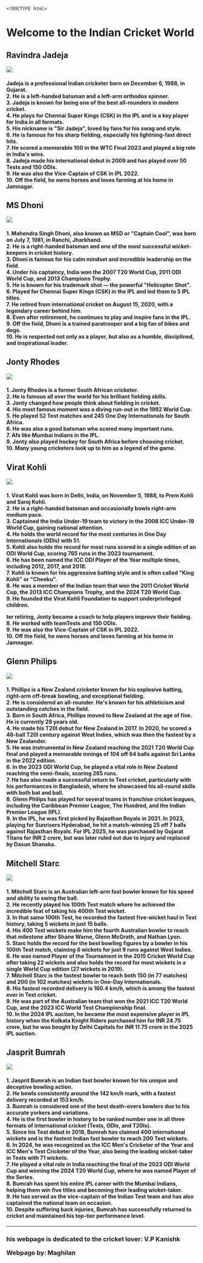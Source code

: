 
    <!DOCTYPE html>
<html lang="en">
<head>
    <meta charset="UTF-8">
    <title>Indian Cricket World</title>
</head>
<body>

<h1>Welcome to the Indian Cricket World</h1>

<h2>Ravindra Jadeja</h2>
<img src="download.jpeg">
<p><h4> Jadeja is a professional Indian cricketer born on December 6, 1988, in Gujarat.<br>
2. He is a left-handed batsman and a left-arm orthodox spinner.<br>
3. Jadeja is known for being one of the best all-rounders in modern cricket.<br>
4. He plays for Chennai Super Kings (CSK) in the IPL and is a key player for India in all formats.<br>
5. His nickname is "Sir Jadeja", loved by fans for his swag and style.<br>
6. He is famous for his sharp fielding, especially his lightning-fast direct hits.<br>
7. He scored a memorable 100 in the WTC Final 2023 and played a big role in India's wins.<br>
8. Jadeja made his international debut in 2009 and has played over 50 Tests and 150 ODIs.<br>
9. He was also the Vice-Captain of CSK in IPL 2022.<br>
10. Off the field, he owns horses and loves farming at his home in Jamnagar.</h4></p>

<h2>MS Dhoni</h2>
<img src="dhoni msd.jpeg">
<p><h4>1. Mahendra Singh Dhoni, also known as MSD or "Captain Cool", was born on July 7, 1981, in Ranchi, Jharkhand.<br>
2. He is a right-handed batsman and one of the most successful wicket-keepers in cricket history.<br>
3. Dhoni is famous for his calm mindset and incredible leadership on the field.<br>
4. Under his captaincy, India won the 2007 T20 World Cup, 2011 ODI World Cup, and 2013 Champions Trophy.<br>
5. He is known for his trademark shot — the powerful "Helicopter Shot".<br>
6. Played for Chennai Super Kings (CSK) in the IPL and led them to 5 IPL titles.<br>
7. He retired from international cricket on August 15, 2020, with a legendary career behind him.<br>
8. Even after retirement, he continues to play and inspire fans in the IPL.<br>
9. Off the field, Dhoni is a trained paratrooper and a big fan of bikes and dogs.<br>
10. He is respected not only as a player, but also as a humble, disciplined, and inspirational leader.</h4></p>

<h2>Jonty Rhodes</h2>
<img src="a.png">
<p><h4>1. Jonty Rhodes is a former South African cricketer.<br>
2. He is famous all over the world for his brilliant fielding skills.<br>
3. Jonty changed how people think about fielding in cricket.<br>
4. His most famous moment was a diving run-out in the 1992 World Cup.<br>
5. He played 52 Test matches and 245 One Day Internationals for South Africa.<br>
6. He was also a good batsman who scored many important runs.<br>
7. Afs like Mumbai Indians in the IPL.<br>
9. Jonty also played hockey for South Africa before choosing cricket.<br>
10. Many young cricketers look up to him as a legend of the game.</h4></p>

<h2>Virat Kohli</h2>
<img src="images.jpg">
<p><h4>1. Virat Kohli was born in Delhi, India, on November 5, 1988, to Prem Kohli and Saroj Kohli.<br>
2. He is a right-handed batsman and occasionally bowls right-arm medium pace.<br>
3. Captained the India Under-19 team to victory in the 2008 ICC Under-19 World Cup, gaining national attention.<br>
4. He holds the world record for the most centuries in One Day Internationals (ODIs) with 51.<br>
5. Kohli also holds the record for most runs scored in a single edition of an ODI World Cup, scoring 765 runs in the 2023 tournament.<br>
6. He has been named the ICC ODI Player of the Year multiple times, including 2012, 2017, and 2018.<br>
7. Kohli is known for his aggressive batting style and is often called "King Kohli" or "Cheeku".<br>
8. He was a member of the Indian team that won the 2011 Cricket World Cup, the 2013 ICC Champions Trophy, and the 2024 T20 World Cup.<br>
9. He founded the Virat Kohli Foundation to support underprivileged children.</p>ter retiring, Jonty became a coach to help players improve their fielding.<br>
8. He worked with teamTests and 150 ODIs.<br>
9. He was also the Vice-Captain of CSK in IPL 2022.<br>
10. Off the field, he owns horses and loves farming at his home in Jamnagar.</h4></p>








<h2>Glenn Philips</h2>
<img src="images (1).jpg">
<p><h4>1. Phillips is a New Zealand cricketer known for his explosive batting, right-arm off-break bowling, and exceptional fielding.<br>
2. He is considered an all-rounder. He's known for his athleticism and outstanding catches in the field.<br>
3. Born in South Africa, Phillips moved to New Zealand at the age of five. He is currently 28 years old.<br>
4. He made his T20I debut for New Zealand in 2017. In 2020, he scored a 46-ball T20I century against West Indies, which was then the fastest by a New Zealander.<br>
5. He was instrumental in New Zealand reaching the 2021 T20 World Cup final and played a memorable innings of 104 off 64 balls against Sri Lanka in the 2022 edition.<br>
6. In the 2023 ODI World Cup, he played a vital role in New Zealand reaching the semi-finals, scoring 285 runs.<br>
7. He has also made a successful return to Test cricket, particularly with his performances in Bangladesh, where he showcased his all-round skills with both bat and ball.<br>
8. Glenn Philips has played for several teams in franchise cricket leagues, including the Caribbean Premier League, The Hundred, and the Indian Premier League (IPL).<br>
9. In the IPL, he was first picked by Rajasthan Royals in 2021. In 2023, playing for Sunrisers Hyderabad, he hit a match-winning 25 off 7 balls against Rajasthan Royals. For IPL 2025, he was purchased by Gujarat Titans for INR 2 crore, but was later ruled out due to injury and replaced by Dasun Shanaka.</h4></p>

<h2>Mitchell Starc</h2>
<img src="ap.avif">
<p><h4>1. Mitchell Starc is an Australian left-arm fast bowler known for his speed and ability to swing the ball.<br>
2. He recently played his 100th Test match where he achieved the incredible feat of taking his 400th Test wicket.<br>
3. In that same 100th Test, he recorded the fastest five-wicket haul in Test history, taking 5 wickets in just 15 balls.<br>
4. His 400 Test wickets make him the fourth Australian bowler to reach that milestone after Shane Warne, Glenn McGrath, and Nathan Lyon.<br>
5. Starc holds the record for the best bowling figures by a bowler in his 100th Test match, claiming 6 wickets for just 9 runs against West Indies.<br>
6. He was named Player of the Tournament in the 2015 Cricket World Cup after taking 22 wickets and also holds the record for most wickets in a single World Cup edition (27 wickets in 2019).<br>
7. Mitchell Starc is the fastest bowler to reach both 150 (in 77 matches) and 200 (in 102 matches) wickets in One-Day Internationals.<br>
8. His fastest recorded delivery is 160.4 km/h, which is among the fastest ever in Test cricket.<br>
9. He was part of the Australian team that won the 2021 ICC T20 World Cup, and the 2023 ICC World Test Championship final.<br>
10. In the 2024 IPL auction, he became the most expensive player in IPL history when the Kolkata Knight Riders purchased him for INR 24.75 crore, but he was bought by Delhi Capitals for INR 11.75 crore in the 2025 IPL auction.</h4></p>

<h2>Jasprit Bumrah</h2>
<img src="86qfi0p8_jasprit-bumrah-bcci_625x300_28_October_24.jpg">
<p><h4>1. Jasprit Bumrah is an Indian fast bowler known for his unique and deceptive bowling action.<br>
2. He bowls consistently around the 142 km/h mark, with a fastest delivery recorded at 153 km/h.<br>
3. Bumrah is considered one of the best death-overs bowlers due to his accurate yorkers and variations.<br>
4. He is the first bowler in history to be ranked number one in all three formats of international cricket (Tests, ODIs, and T20Is).<br>
5. Since his Test debut in 2018, Bumrah has claimed 400 international wickets and is the fastest Indian fast bowler to reach 200 Test wickets.<br>
6. In 2024, he was recognized as the ICC Men's Cricketer of the Year and ICC Men's Test Cricketer of the Year, also being the leading wicket-taker in Tests with 71 wickets.<br>
7. He played a vital role in India reaching the final of the 2023 ODI World Cup and winning the 2024 T20 World Cup, where he was named Player of the Series.<br>
8. Bumrah has spent his entire IPL career with the Mumbai Indians, helping them win five titles and becoming their leading wicket-taker.<br>
9. He has served as the vice-captain of the Indian Test team and has also captained the national team on occasion.<br>
10. Despite suffering back injuries, Bumrah has successfully returned to cricket and maintained his top-tier performance level.</h4></p>

<hr>
<p><h3>his webpage is dedicated to the cricket lover: V.P Kanishk</p>
<p>Webpage by: Maghilan </h3></p>

</body>
</html>


